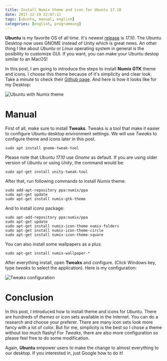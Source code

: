 ```yaml
---
title: Install Numix theme and icon for Ubuntu 17.10
date: 2017-12-19 22:07:11
tags: [ubuntu, manual, english]
categories: [english, programming]
---
```


**Ubuntu** is my favorite OS of all time. It's newest [release](https://www.ubuntu.com/desktop/1710) is *17.10*. The Ubuntu Desktop now uses GNOME instead of Unity which is great news. An other thing I like about *Ubuntu* or *Linux* operating system in general is the posibility to customize GUI. If you want, you can make your Ubuntu destop similar to an MacOS!

In this post, I am going to introduce the steps to install **Numix GTK** theme and icons. I choose this theme because of it's simplicity and clear look. Take a minute to check their [Github page](https://github.com/numixproject/numix-gtk-theme). And here is how it looks like for my Desktop:

![Ubuntu with Numix theme](https://images2.imgbox.com/15/37/4LOhrn5n_o.png)

# Manual

First of all, make sure to install **Tweaks**. Tweaks is a tool that make it easier to configure Ubuntu desktop environment settings. We will use *Tweaks* to configure theme and icons later in this post.

<script async src="//pagead2.googlesyndication.com/pagead/js/adsbygoogle.js"></script>
<ins class="adsbygoogle"
     style="display:block; text-align:center;"
     data-ad-layout="in-article"
     data-ad-format="fluid"
     data-ad-client="ca-pub-2750437710821247"
     data-ad-slot="8905029259"></ins>
<script>
     (adsbygoogle = window.adsbygoogle || []).push({});
</script>

```
sudo apt install gnome-tweak-tool

```

Please note that Ubuntu *17.10* use *Gnome* as default. If you are using older version of *Ubuntu* or using *Unity*, the command would be:

```
sudo apt-get install unity-tweak-tool
```

After that, run following commands to install *Numix* theme:

```
sudo add-apt-repository ppa:numix/ppa
sudo apt-get update
sudo apt-get install numix-gtk-theme
```

And to install *icons* package:

```
sudo apt-add-repository ppa:numix/ppa
sudo apt-get update
sudo apt-get install numix-icon-theme numix-folders
sudo apt-get install numix-icon-theme-circle
sudo apt-get install numix-icon-theme-square
```

You can also install some wallpapers as a plus:

```
sudo apt-get install numix-wallpaper-*

```

After everything install, open **Tweaks** and configure. (Click Windows key, type *tweaks* to select the application).
Here is my configuration:

![Tweaks configuration](https://images2.imgbox.com/5c/6a/WofcqXXS_o.png)

# Conclusion

<script async src="//pagead2.googlesyndication.com/pagead/js/adsbygoogle.js"></script>
<ins class="adsbygoogle"
     style="display:block; text-align:center;"
     data-ad-layout="in-article"
     data-ad-format="fluid"
     data-ad-client="ca-pub-2750437710821247"
     data-ad-slot="8905029259"></ins>
<script>
     (adsbygoogle = window.adsbygoogle || []).push({});
</script>

In this post, I introduced how to install theme and icons for *Ubuntu*. There are hundreds of *themes* or *icon* sets available in the Internet. You can do a research and choose your preferer. There are many icon sets look more fancy with a lot of color. But for me, simplicity is the best so I chose a theme without too much flashy! For *Tweaks*, there are also more configuration so please feel free to do some modification.

Again, **Ubuntu** empower users to make the change to almost everything to our desktop. If you interested in, just Google how to do it!
